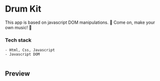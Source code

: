 # Drum Kit 


This app is based on javascript DOM manipulations. 
🐣 Come on, make your own music! 🐣

### Tech stack
```
- Html, Css, Javascript
- Javascript DOM


```
## Preview
